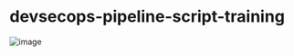 # devsecops-pipeline-script-training
![image](https://github.com/user-attachments/assets/10a7b90b-ff9d-4d34-a176-58c85b9fb8a7)

